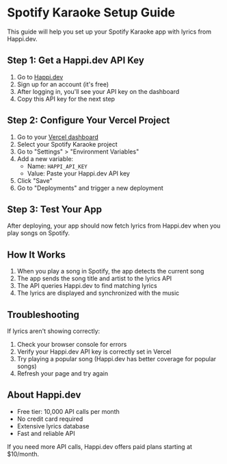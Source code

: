 # Spotify Karaoke Setup Guide

This guide will help you set up your Spotify Karaoke app with lyrics from Happi.dev.

## Step 1: Get a Happi.dev API Key

1. Go to [Happi.dev](https://happi.dev/)
2. Sign up for an account (it's free)
3. After logging in, you'll see your API key on the dashboard
4. Copy this API key for the next step

## Step 2: Configure Your Vercel Project

1. Go to your [Vercel dashboard](https://vercel.com/)
2. Select your Spotify Karaoke project
3. Go to "Settings" > "Environment Variables"
4. Add a new variable:
   - Name: `HAPPI_API_KEY`
   - Value: Paste your Happi.dev API key
5. Click "Save"
6. Go to "Deployments" and trigger a new deployment

## Step 3: Test Your App

After deploying, your app should now fetch lyrics from Happi.dev when you play songs on Spotify.

## How It Works

1. When you play a song in Spotify, the app detects the current song
2. The app sends the song title and artist to the lyrics API
3. The API queries Happi.dev to find matching lyrics
4. The lyrics are displayed and synchronized with the music

## Troubleshooting

If lyrics aren't showing correctly:

1. Check your browser console for errors
2. Verify your Happi.dev API key is correctly set in Vercel
3. Try playing a popular song (Happi.dev has better coverage for popular songs)
4. Refresh your page and try again

## About Happi.dev

- Free tier: 10,000 API calls per month
- No credit card required
- Extensive lyrics database
- Fast and reliable API

If you need more API calls, Happi.dev offers paid plans starting at $10/month.